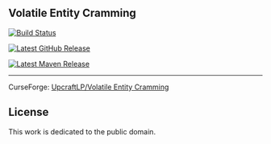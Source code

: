 ## Volatile Entity Cramming

[![Build Status](https://img.shields.io/github/workflow/status/UpcraftLP/VolatileEntityCramming/Build%20Status?label=Build%20Status&logo=GitHub&style=flat-square)](https://github.com/UpcraftLP/VolatileEntityCramming/actions?query=workflow%3A%22Build+Status%22 "GitHub Actions")

[![Latest GitHub Release](https://img.shields.io/github/v/release/UpcraftLP/VolatileEntityCramming?include_prereleases&style=flat-square)](https://github.com/UpcraftLP/VolatileEntityCramming/releases/latest "GitHub Releases")

[![Latest Maven Release](https://img.shields.io/maven-metadata/v?label=Download%20Latest&metadataUrl=https%3A%2F%2Fmaven.onyxstudios.dev%2Fdev%2Fupcraft%2Fvolatile-entity-cramming%2Fmaven-metadata.xml&style=flat-square)](https://maven.onyxstudios.dev/dev/upcraft/VolatileEntityCramming "OnyxStudios Maven")


---

CurseForge: [UpcraftLP/Volatile Entity Cramming](https://www.curseforge.com/minecraft/mc-mods/volatile-cramming "Curseforge")

## License

This work is dedicated to the public domain.

